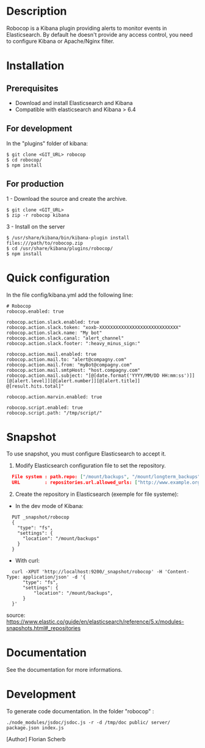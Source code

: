 # Description

Robocop is a Kibana plugin providing alerts to monitor events in Elasticsearch.
By default he doesn't provide any access control, you need to configure Kibana or Apache/Nginx filter.

#  Installation

## Prerequisites
  - Download and install Elasticsearch and Kibana
  - Compatible with elasticsearch and Kibana > 6.4

## For development
In the "plugins" folder of kibana:

```ShellSession
$ git clone <GIT_URL> robocop
$ cd robocop/
$ npm install
```

## For production
1 - Download the source and create the archive.

```
$ git clone <GIT_URL>
$ zip -r robocop kibana
```

3 - Install on the server
```
$ /usr/share/kibana/bin/kibana-plugin install files:///path/to/robocop.zip
$ cd /usr/share/kibana/plugins/robocop/
$ npm install
```

#  Quick configuration

In the file config/kibana.yml add the following line:

```
# Robocop
robocop.enabled: true

robocop.action.slack.enabled: true
robocop.action.slack.token: "xoxb-XXXXXXXXXXXXXXXXXXXXXXXXXXXXX"
robocop.action.slack.name: "My bot"
robocop.action.slack.canal: "alert_channel"
robocop.action.slack.footer: ":heavy_minus_sign:"

robocop.action.mail.enabled: true
robocop.action.mail.to: "alert@compagny.com"
robocop.action.mail.from: "myBot@compagny.com"
robocop.action.mail.smtpHost: "host.compagny.com"
robocop.action.mail.subject: "[@[date.format('YYYY/MM/DD HH:mm:ss')]][@[alert.level]][@[alert.number]][@[alert.title]] @[result.hits.total]"

robocop.action.marvin.enabled: true

robocop.script.enabled: true
robocop.script.path: "/tmp/script/"

```

#  Snapshot

To use snapshot, you must configure Elasticsearch to accept it.

1) Modify Elasticsearch configuration file to set the repository.

```json
  File system : path.repo: ["/mount/backups", "/mount/longterm_backups"]
  URL         : repositories.url.allowed_urls: ["http://www.example.org/root/*", "https://*.mydomain.com/*?*#*"]
```

2) Create the repository in Elasticsearch (exemple for file systeme):

  * In the dev mode of Kibana:

```
  PUT _snapshot/robocop
  {
    "type": "fs",
    "settings": {
      "location": "/mount/backups"
    }
  }
```
  * With curl:

```
  curl -XPUT 'http://localhost:9200/_snapshot/robocop' -H 'Content-Type: application/json' -d '{
      "type": "fs",
      "settings": {
          "location": "/mount/backups",
      }
  }'
```
source: https://www.elastic.co/guide/en/elasticsearch/reference/5.x/modules-snapshots.html#_repositories

# Documentation

See the documentation for more informations.

# Development
To generate code documentation. In the folder "robocop" :
```
./node_modules/jsdoc/jsdoc.js -r -d /tmp/doc public/ server/ package.json index.js
```

[Author] Florian Scherb

